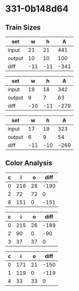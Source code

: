 # 331-0b148d64
## Train Sizes

|set|w|h|A|
|---|---|---|---|
|input|21|21|441|
|output|10|10|100|
|diff|-11|-11|-341|


|set|w|h|A|
|---|---|---|---|
|input|19|18|342|
|output|9|7|63|
|diff|-10|-11|-279|


|set|w|h|A|
|---|---|---|---|
|input|17|19|323|
|output|6|9|54|
|diff|-11|-10|-269|


## Color Analysis

|c|i|o|diff|
|---|---|---|---|
|0|218|28|-190|
|2|72|72|0|
|8|151|0|-151|


|c|i|o|diff|
|---|---|---|---|
|0|215|26|-189|
|2|90|0|-90|
|3|37|37|0|


|c|i|o|diff|
|---|---|---|---|
|0|171|21|-150|
|1|119|0|-119|
|4|33|33|0|

